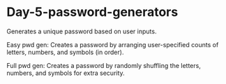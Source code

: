 # Day-5-password-generators
Generates a unique password based on user inputs.

Easy pwd gen: Creates a password by arranging user-specified counts of letters, numbers, and symbols (in order).

Full pwd gen: Creates a password by randomly shuffling the letters, numbers, and symbols for extra security.

